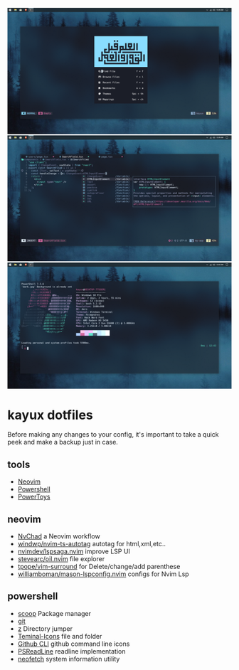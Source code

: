![0](./images/windev.PNG) ![7](./images/coding.PNG) ![1](./images/winenvr.PNG)

# kayux dotfiles

Before making any changes to your config, it's important to take a quick peek
and make a backup just in case.

## tools

- [Neovim](https://neovim.io/)
- [Powershell](https://github.com/powershell/powershell)
- [PowerToys](https://github.com/microsoft/PowerToys)

## neovim

- [NvChad](https://github.com/nvchad/nvchad) a Neovim workflow
- [windwp/nvim-ts-autotag](https://github.com/windwp/nvim-ts-autotag) autotag
  for html,xml,etc..
- [nvimdev/lspsaga.nvim](https://github.com/nvimdev/lspsaga.nvim) improve LSP UI
- [stevearc/oil.nvim](https://github.com/stevearc/oil.nvim) file explorer
- [tpope/vim-surround](https://github.com/tpope/vim-surround) for
  Delete/change/add parenthese
- [williamboman/mason-lspconfig.nvim](https://github.com/williamboman/mason-lspconfig.nvim)
  configs for Nvim Lsp

## powershell

- [scoop](https://scoop.sh) Package manager
- [git](https://git-scm.com/git)
- [z](https://github.com/badmotorfinger/z) Directory jumper
- [Teminal-Icons](https://github.com/devblackops/Terminal-Icons) file and folder
- [Github CLI](https://cli.github.com) github command line
  icons
- [PSReadLine](https://github.com/PowerShell/PSReadLine) readline implementation
- [neofetch](https://github.com/dylanaraps/neofetch) system information utility
